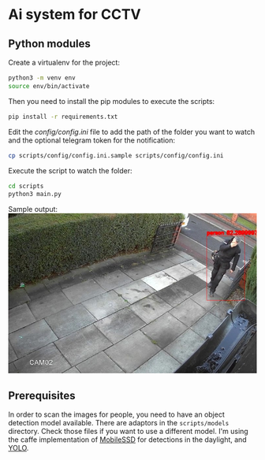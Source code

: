 # Ai system for CCTV

## Python modules

Create a virtualenv for the project:

```bash
python3 -m venv env
source env/bin/activate
```

Then you need to install the pip modules to execute the scripts:

```bash
pip install -r requirements.txt
```

Edit the *config/config.ini* file to add the path of the folder you want to watch and the optional telegram token for the notification:

```bash
cp scripts/config/config.ini.sample scripts/config/config.ini
```

Execute the script to watch the folder:

```bash
cd scripts
python3 main.py
```

Sample output:
![Sample image](sample.jpeg)

## Prerequisites

In order to scan the images for people, you need to have an object detection model available. There are adaptors in the `scripts/models` directory. Check those files if you want to use a different model. I'm using the caffe implementation of [MobileSSD](https://github.com/chuanqi305/MobileNet-SSD) for detections in the daylight, and [YOLO](https://pjreddie.com/darknet/yolo/).
